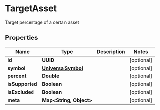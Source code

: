 

# TargetAsset

Target percentage of a certain asset

## Properties

| Name | Type | Description | Notes |
|------------ | ------------- | ------------- | -------------|
|**id** | **UUID** |  |  [optional] |
|**symbol** | [**UniversalSymbol**](UniversalSymbol.md) |  |  [optional] |
|**percent** | **Double** |  |  [optional] |
|**isSupported** | **Boolean** |  |  [optional] |
|**isExcluded** | **Boolean** |  |  [optional] |
|**meta** | **Map&lt;String, Object&gt;** |  |  [optional] |



